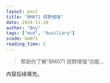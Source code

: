 ```yaml
---
layout: post
title: "BM071 视野增强"
date: 2024-11-20
author: "Bny"
tags: ["mod", "Auxiliary"]
scode: bm071
reading_time: 5
---
```


> 帮助你了解“BM071 视野增强”功能...

内容后续填充。
